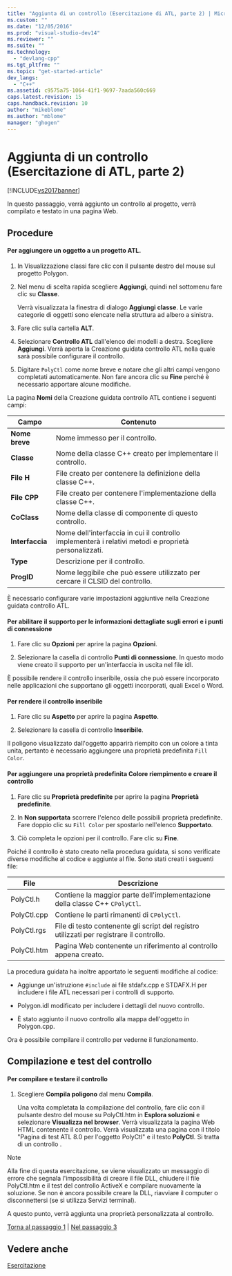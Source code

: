 ```yaml
---
title: "Aggiunta di un controllo (Esercitazione di ATL, parte 2) | Microsoft Docs"
ms.custom: ""
ms.date: "12/05/2016"
ms.prod: "visual-studio-dev14"
ms.reviewer: ""
ms.suite: ""
ms.technology: 
  - "devlang-cpp"
ms.tgt_pltfrm: ""
ms.topic: "get-started-article"
dev_langs: 
  - "C++"
ms.assetid: c9575a75-1064-41f1-9697-7aada560c669
caps.latest.revision: 15
caps.handback.revision: 10
author: "mikeblome"
ms.author: "mblome"
manager: "ghogen"
---
```

# Aggiunta di un controllo (Esercitazione di ATL, parte 2)
[!INCLUDE[vs2017banner](../assembler/inline/includes/vs2017banner.md)]

In questo passaggio, verrà aggiunto un controllo al progetto, verrà compilato e testato in una pagina Web.  
  
## Procedure  
  
#### Per aggiungere un oggetto a un progetto ATL.  
  
1.  In Visualizzazione classi fare clic con il pulsante destro del mouse sul progetto Polygon.  
  
2.  Nel menu di scelta rapida scegliere **Aggiungi**, quindi nel sottomenu fare clic su **Classe**.  
  
     Verrà visualizzata la finestra di dialogo **Aggiungi classe**.  Le varie categorie di oggetti sono elencate nella struttura ad albero a sinistra.  
  
3.  Fare clic sulla cartella **ALT**.  
  
4.  Selezionare **Controllo ATL** dall'elenco dei modelli a destra.  Scegliere **Aggiungi**.  Verrà aperta la Creazione guidata controllo ATL nella quale sarà possibile configurare il controllo.  
  
5.  Digitare `PolyCtl` come nome breve e notare che gli altri campi vengono completati automaticamente.  Non fare ancora clic su **Fine** perché è necessario apportare alcune modifiche.  
  
 La pagina **Nomi** della Creazione guidata controllo ATL contiene i seguenti campi:  
  
|Campo|Contenuto|  
|-----------|---------------|  
|**Nome breve**|Nome immesso per il controllo.|  
|**Classe**|Nome della classe C\+\+ creato per implementare il controllo.|  
|**File H**|File creato per contenere la definizione della classe C\+\+.|  
|**File CPP**|File creato per contenere l'implementazione della classe C\+\+.|  
|**CoClass**|Nome della classe di componente di questo controllo.|  
|**Interfaccia**|Nome dell'interfaccia in cui il controllo implementerà i relativi metodi e proprietà personalizzati.|  
|**Type**|Descrizione per il controllo.|  
|**ProgID**|Nome leggibile che può essere utilizzato per cercare il CLSID del controllo.|  
  
 È necessario configurare varie impostazioni aggiuntive nella Creazione guidata controllo ATL.  
  
#### Per abilitare il supporto per le informazioni dettagliate sugli errori e i punti di connessione  
  
1.  Fare clic su **Opzioni** per aprire la pagina **Opzioni**.  
  
2.  Selezionare la casella di controllo **Punti di connessione**.  In questo modo viene creato il supporto per un'interfaccia in uscita nel file idl.  
  
 È possibile rendere il controllo inseribile, ossia che può essere incorporato nelle applicazioni che supportano gli oggetti incorporati, quali Excel o Word.  
  
#### Per rendere il controllo inseribile  
  
1.  Fare clic su **Aspetto** per aprire la pagina **Aspetto**.  
  
2.  Selezionare la casella di controllo **Inseribile**.  
  
 Il poligono visualizzato dall'oggetto apparirà riempito con un colore a tinta unita, pertanto è necessario aggiungere una proprietà predefinita `Fill Color`.  
  
#### Per aggiungere una proprietà predefinita Colore riempimento e creare il controllo  
  
1.  Fare clic su **Proprietà predefinite** per aprire la pagina **Proprietà predefinite**.  
  
2.  In **Non supportata** scorrere l'elenco delle possibili proprietà predefinite.  Fare doppio clic su `Fill Color` per spostarlo nell'elenco **Supportato**.  
  
3.  Ciò completa le opzioni per il controllo.  Fare clic su **Fine**.  
  
 Poiché il controllo è stato creato nella procedura guidata, si sono verificate diverse modifiche al codice e aggiunte al file.  Sono stati creati i seguenti file:  
  
|File|Descrizione|  
|----------|-----------------|  
|PolyCtl.h|Contiene la maggior parte dell'implementazione della classe C\+\+ `CPolyCtl`.|  
|PolyCtl.cpp|Contiene le parti rimanenti di `CPolyCtl`.|  
|PolyCtl.rgs|File di testo contenente gli script del registro utilizzati per registrare il controllo.|  
|PolyCtl.htm|Pagina Web contenente un riferimento al controllo appena creato.|  
  
 La procedura guidata ha inoltre apportato le seguenti modifiche al codice:  
  
-   Aggiunge un'istruzione `#include` ai file stdafx.cpp e STDAFX.H per includere i file ATL necessari per i controlli di supporto.  
  
-   Polygon.idl modificato per includere i dettagli del nuovo controllo.  
  
-   È stato aggiunto il nuovo controllo alla mappa dell'oggetto in Polygon.cpp.  
  
 Ora è possibile compilare il controllo per vederne il funzionamento.  
  
## Compilazione e test del controllo  
  
#### Per compilare e testare il controllo  
  
1.  Scegliere **Compila poligono** dal menu **Compila**.  
  
     Una volta completata la compilazione del controllo, fare clic con il pulsante destro del mouse su PolyCtl.htm in **Esplora soluzioni** e selezionare **Visualizza nel browser**.  Verrà visualizzata la pagina Web HTML contenente il controllo.  Verrà visualizzata una pagina con il titolo "Pagina di test ATL 8.0 per l'oggetto PolyCtl" e il testo **PolyCtl**.  Si tratta di un controllo .  
  
> [!NOTE]
>  Alla fine di questa esercitazione, se viene visualizzato un messaggio di errore che segnala l'impossibilità di creare il file DLL, chiudere il file PolyCtl.htm e il test del controllo ActiveX e compilare nuovamente la soluzione.  Se non è ancora possibile creare la DLL, riavviare il computer o disconnettersi \(se si utilizza Servizi terminal\).  
  
 A questo punto, verrà aggiunta una proprietà personalizzata al controllo.  
  
 [Torna al passaggio 1](../atl/creating-the-project-atl-tutorial-part-1.md) &#124; [Nel passaggio 3](../atl/adding-a-property-to-the-control-atl-tutorial-part-3.md)  
  
## Vedere anche  
 [Esercitazione](../atl/active-template-library-atl-tutorial.md)
